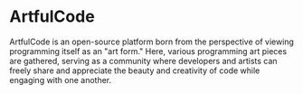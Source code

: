 # ArtfulCode

ArtfulCode is an open-source platform born from the perspective of viewing programming itself as an "art form." Here, various programming art pieces are gathered, serving as a community where developers and artists can freely share and appreciate the beauty and creativity of code while engaging with one another.
